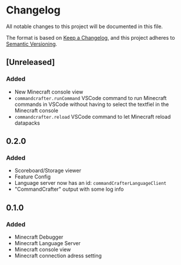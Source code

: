 # Changelog

All notable changes to this project will be documented in this file.

The format is based on [Keep a Changelog](https://keepachangelog.com/en/1.1.0/),
and this project adheres to [Semantic Versioning](https://semver.org/spec/v2.0.0.html).

## [Unreleased]

### Added

- New Minecraft console view
- `commandcrafter.runCommand` VSCode command to run Minecraft commands in VSCode without having to select the textfiel in the Minecraft console
- `commandcrafter.reload` VSCode command to let Minecraft reload datapacks

## 0.2.0

### Added

- Scoreboard/Storage viewer
- Feature Config
- Language server now has an id: `commandCrafterLanguageClient`
- "CommandCrafter" output with some log info

## 0.1.0

### Added

- Minecraft Debugger
- Minecraft Language Server
- Minecraft console view
- Minecraft connection adress setting
    